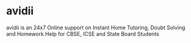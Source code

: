 # avidii
avidii is an 24x7 Online support on Instant Home Tutoring, Doubt Solving and Homework Help for CBSE, ICSE and State Board Students
